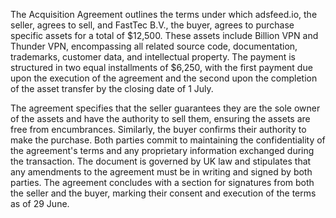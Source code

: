 The Acquisition Agreement outlines the terms under which adsfeed.io, the seller, agrees to sell, and FastTec B.V., the buyer, agrees to purchase specific assets for a total of $12,500. These assets include Billion VPN and Thunder VPN, encompassing all related source code, documentation, trademarks, customer data, and intellectual property. The payment is structured in two equal installments of $6,250, with the first payment due upon the execution of the agreement and the second upon the completion of the asset transfer by the closing date of 1 July.

The agreement specifies that the seller guarantees they are the sole owner of the assets and have the authority to sell them, ensuring the assets are free from encumbrances. Similarly, the buyer confirms their authority to make the purchase. Both parties commit to maintaining the confidentiality of the agreement's terms and any proprietary information exchanged during the transaction. The document is governed by UK law and stipulates that any amendments to the agreement must be in writing and signed by both parties. The agreement concludes with a section for signatures from both the seller and the buyer, marking their consent and execution of the terms as of 29 June.